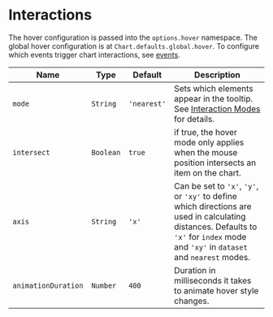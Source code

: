 # Interactions

The hover configuration is passed into the `options.hover` namespace. The global hover configuration is at `Chart.defaults.global.hover`. To configure which events trigger chart interactions, see [events](events.md#events). 

| Name | Type | Default | Description
| ---- | ---- | ------- | -----------
| `mode` | `String` | `'nearest'` | Sets which elements appear in the tooltip. See [Interaction Modes](modes.md#interaction-modes) for details.
| `intersect` | `Boolean` | `true` | if true, the hover mode only applies when the mouse position intersects an item on the chart.
| `axis` | `String` | `'x'` | Can be set to `'x'`, `'y'`, or `'xy'` to define which directions are used in calculating distances. Defaults to `'x'` for `index` mode and `'xy'` in `dataset` and `nearest` modes.
| `animationDuration` | `Number` | `400` | Duration in milliseconds it takes to animate hover style changes.
